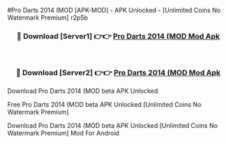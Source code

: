 #Pro Darts 2014 (MOD [APK-MOD] - APK Unlocked - [Unlimited Coins No Watermark Premium] r2p5b



<div align="center">

<h3>🔴 Download [Server1] 👉👉 <a href="https://momento.my/?title=Pro_Darts_2014_(MOD">Pro Darts 2014 (MOD Mod Apk</a></h3><br>

<h3>🔴 Download [Server2] 👉👉 <a href="https://momento.my/?title=Pro_Darts_2014_(MOD">Pro Darts 2014 (MOD Mod Apk</a></h3>
</div>



Download Pro Darts 2014 (MOD beta APK Unlocked

Free Pro Darts 2014 (MOD beta APK Unlocked [Unlimited Coins No Watermark Premium]

Download Pro Darts 2014 (MOD beta APK Unlocked [Unlimited Coins No Watermark Premium] Mod For Android
